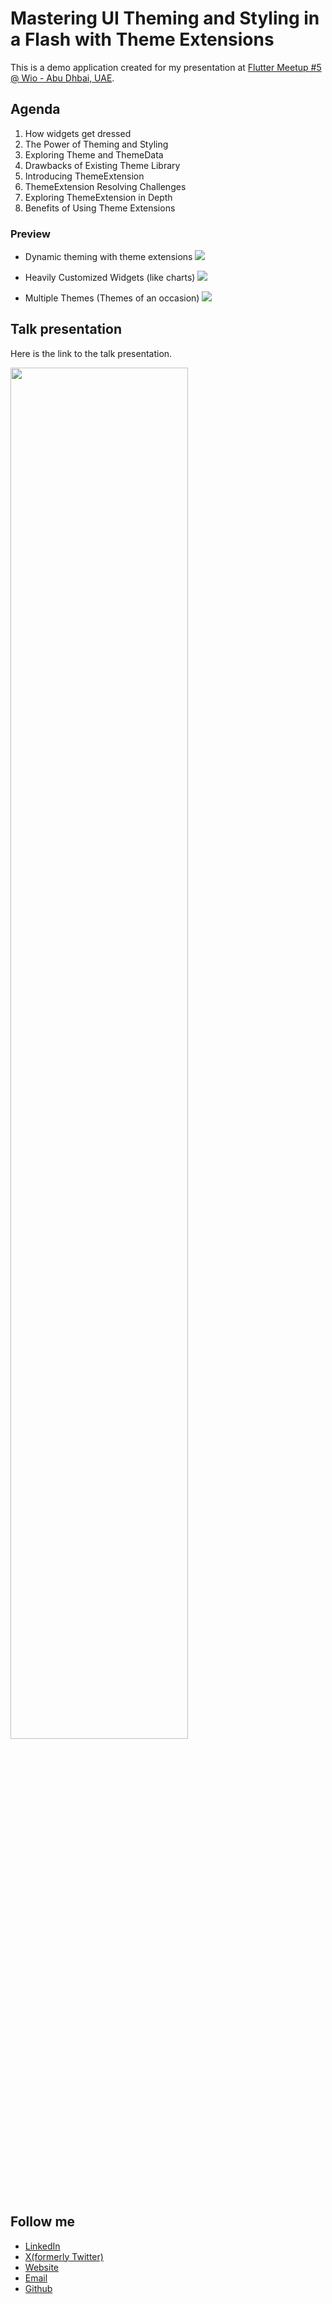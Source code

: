 # Mastering UI Theming and Styling in a Flash with Theme Extensions

This is a demo application created for my presentation at [Flutter Meetup #5 @ Wio - Abu Dhbai, UAE](https://www.meetup.com/flutter-ad/events/295092425/). 


## Agenda

1. How widgets get dressed
2. The Power of Theming and Styling
3. Exploring Theme and ThemeData
4. Drawbacks of Existing Theme Library
5. Introducing ThemeExtension
6. ThemeExtension Resolving Challenges
7. Exploring ThemeExtension in Depth
8. Benefits of Using Theme Extensions


### Preview

* Dynamic theming with theme extensions
  ![]([https://github.com/i-asimkhan/flutter_theme_extension/blob/main/assets/gifs/Chart.gif](https://github.com/i-asimkhan/flutter_theme_extension/blob/main/assets/gifs/Dynamic%20theming.gif))

* Heavily Customized Widgets (like charts)
  ![](https://github.com/i-asimkhan/flutter_theme_extension/blob/main/assets/gifs/Chart.gif)

* Multiple Themes (Themes of an occasion)
  ![]([https://github.com/i-asimkhan/flutter_theme_extension/blob/main/assets/gifs/Chart.gif](https://github.com/i-asimkhan/flutter_theme_extension/blob/main/assets/gifs/Occasional%20Theming.gif))

## Talk presentation

Here is the link to the talk presentation.

<div align="left">
      <a href="https://www.youtube.com/live/yo3rqk2jg8U?feature=share&t=11280">
         <img src="https://secure.meetupstatic.com/photos/event/8/a/0/b/600_514715339.webp?w=750" style="width:75%;">
      </a>
</div>


## Follow me

* [LinkedIn](https://www.linkedin.com/in/i-am-asimkhan/)
* [X(formerly Twitter)](https://twitter.com/i_asim_khan) 
* [Website](https://iasimkhan.com/) 
* [Email](iamasimkhan@outlook.com) 
* [Github](https://github.com/i-asimkhan) 

